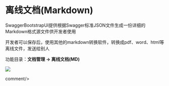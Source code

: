 # 离线文档(Markdown)

SwaggerBootstrapUi提供根据Swagger标准JSON文件生成一份详细的Markdown格式源文件供开发者使用

开发者可以保存后，使用其他的markdown转换软件，转换成pdf、word、html等离线文件，发送给别人

功能目录：**文档管理 -> 离线文档(MD)**

![](/knife4j/images/offline-md.png)
 
 <icp/> 
 comment/> 
 
 
 
 